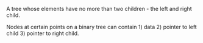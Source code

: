 A tree whose elements have no more than two children - the left and right child.

Nodes at certain points on a binary tree can contain 1) data 2) pointer to left child 3) pointer to right child.
